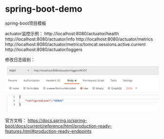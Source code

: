 # spring-boot-demo
spring-boot项目模板

actuator监控示例：
http://localhost:8080/actuator/health
http://localhost:8080/actuator/info
http://localhost:8080/actuator/metrics
http://localhost:8080/actuator/metrics/tomcat.sessions.active.current
http://localhost:8080/actuator/loggers

修改日志级别：
![image](https://github.com/dustheart/spring-boot-demo/blob/redisson-spring-boot-starter/images/修改日志级别.png)

官方文档：
https://docs.spring.io/spring-boot/docs/current/reference/html/production-ready-features.html#production-ready-endpoints

